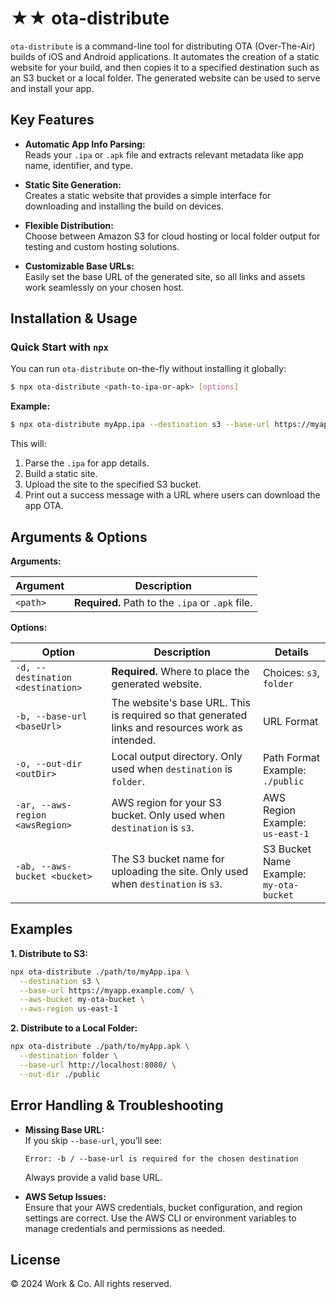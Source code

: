 # ★★ ota-distribute

`ota-distribute` is a command-line tool for distributing OTA (Over-The-Air) builds of iOS and Android applications. It automates the creation of a static website for your build, and then copies it to a specified destination such as an S3 bucket or a local folder. The generated website can be used to serve and install your app.

## Key Features

- **Automatic App Info Parsing:**  
  Reads your `.ipa` or `.apk` file and extracts relevant metadata like app name, identifier, and type.

- **Static Site Generation:**  
  Creates a static website that provides a simple interface for downloading and installing the build on devices.

- **Flexible Distribution:**  
  Choose between Amazon S3 for cloud hosting or local folder output for testing and custom hosting solutions.

- **Customizable Base URLs:**  
  Easily set the base URL of the generated site, so all links and assets work seamlessly on your chosen host.

## Installation & Usage

### Quick Start with `npx`

You can run `ota-distribute` on-the-fly without installing it globally:

```bash
$ npx ota-distribute <path-to-ipa-or-apk> [options]
```

**Example:**

```bash
$ npx ota-distribute myApp.ipa --destination s3 --base-url https://myapp.com/ --aws-bucket my-app-bucket --aws-region us-east-1
```

This will:

1. Parse the `.ipa` for app details.
2. Build a static site.
3. Upload the site to the specified S3 bucket.
4. Print out a success message with a URL where users can download the app OTA.

## Arguments & Options

**Arguments:**

| Argument | Description |
|----------|-------------|
| `<path>` | **Required.** Path to the `.ipa` or `.apk` file. |

**Options:**

| Option | Description | Details |
|--------|-------------|---------|
| `-d, --destination <destination>` | **Required.** Where to place the generated website. | Choices: `s3`, `folder` |
| `-b, --base-url <baseUrl>` | The website's base URL. This is required so that generated links and resources work as intended. | URL Format |
| `-o, --out-dir <outDir>` | Local output directory. Only used when `destination` is `folder`. | Path Format<br>Example: `./public` |
| `-ar, --aws-region <awsRegion>` | AWS region for your S3 bucket. Only used when `destination` is `s3`. | AWS Region<br>Example: `us-east-1` |
| `-ab, --aws-bucket <bucket>` | The S3 bucket name for uploading the site. Only used when `destination` is `s3`. | S3 Bucket Name<br>Example: `my-ota-bucket` |

## Examples

**1. Distribute to S3:**

```bash
npx ota-distribute ./path/to/myApp.ipa \
  --destination s3 \
  --base-url https://myapp.example.com/ \
  --aws-bucket my-ota-bucket \
  --aws-region us-east-1
```

**2. Distribute to a Local Folder:**

```bash
npx ota-distribute ./path/to/myApp.apk \
  --destination folder \
  --base-url http://localhost:8080/ \
  --out-dir ./public
```

## Error Handling & Troubleshooting

- **Missing Base URL:**  
  If you skip `--base-url`, you’ll see:
  ```  
  Error: -b / --base-url is required for the chosen destination
  ```
  Always provide a valid base URL.

- **AWS Setup Issues:**  
  Ensure that your AWS credentials, bucket configuration, and region settings are correct. Use the AWS CLI or environment variables to manage credentials and permissions as needed.

## License

© 2024 Work & Co. All rights reserved.